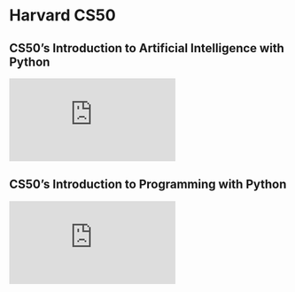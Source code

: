 # Harvard CS50
## CS50’s Introduction to Artificial Intelligence with Python
![Example Image](https://certificates.cs50.io/d9aeb2e4-5602-447a-bd43-40d562bbfcdb.pdf?size=letter)
## CS50’s Introduction to Programming with Python
![Example Image](https://certificates.cs50.io/e3c4ae30-0393-4a4b-9020-1d2c5fb89b5d.pdf?size=letter)
